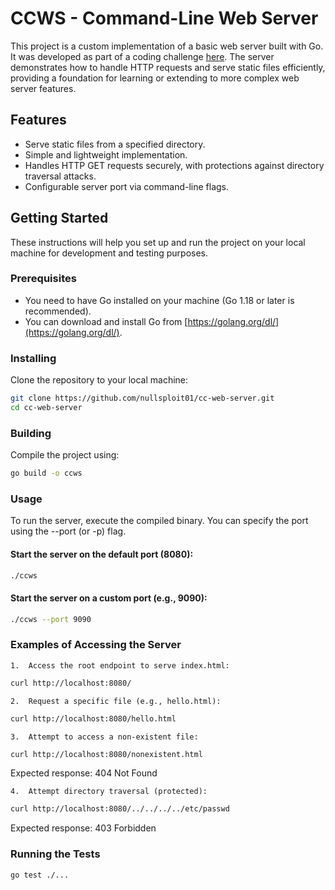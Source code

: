 # CCWS - Command-Line Web Server

This project is a custom implementation of a basic web server built with Go. It was developed as part of a coding challenge [here](https://codingchallenges.fyi/challenges/challenge-webserver/). The server demonstrates how to handle HTTP requests and serve static files efficiently, providing a foundation for learning or extending to more complex web server features.

## Features

- Serve static files from a specified directory.
- Simple and lightweight implementation.
- Handles HTTP GET requests securely, with protections against directory traversal attacks.
- Configurable server port via command-line flags.

## Getting Started

These instructions will help you set up and run the project on your local machine for development and testing purposes.

### Prerequisites

- You need to have Go installed on your machine (Go 1.18 or later is recommended).
- You can download and install Go from [https://golang.org/dl/](https://golang.org/dl/).

### Installing

Clone the repository to your local machine:

```bash
git clone https://github.com/nullsploit01/cc-web-server.git
cd cc-web-server
```

### Building

Compile the project using:

```bash
go build -o ccws
```

### Usage

To run the server, execute the compiled binary. You can specify the port using the --port (or -p) flag.

#### Start the server on the default port (8080):

```bash
./ccws
```

#### Start the server on a custom port (e.g., 9090):

```bash
./ccws --port 9090
```

### Examples of Accessing the Server

    1.	Access the root endpoint to serve index.html:

```bash
curl http://localhost:8080/
```

    2.	Request a specific file (e.g., hello.html):

```bash
curl http://localhost:8080/hello.html
```

    3.	Attempt to access a non-existent file:

```bash
curl http://localhost:8080/nonexistent.html
```

Expected response: 404 Not Found

    4.	Attempt directory traversal (protected):

```bash
curl http://localhost:8080/../../../../etc/passwd
```

Expected response: 403 Forbidden

### Running the Tests

```bash
go test ./...
```

